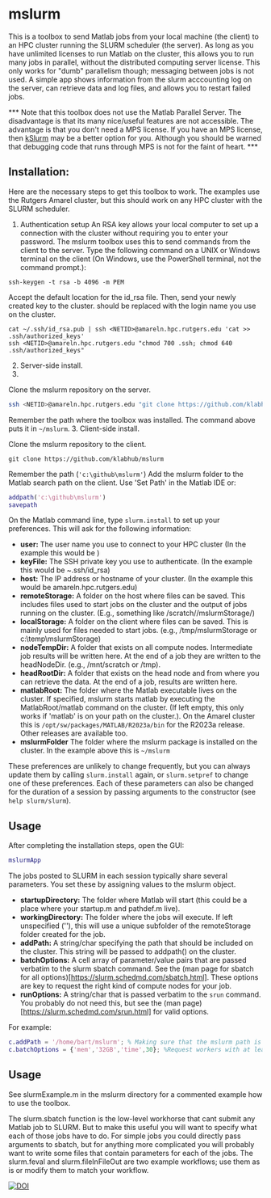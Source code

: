 # mslurm

This is a toolbox to send Matlab jobs from your local machine (the client) to an HPC cluster running the SLURM scheduler (the server). As long as you have unlimited licenses to run Matlab on the cluster, this allows you to run many jobs in parallel, without the distributed computing server license. This only works for "dumb" parallelism though; messaging between jobs is not used. A simple app shows information from the slurm acccounting log on the server, can retrieve data and log files, and allows you to restart failed jobs.


*** Note that this toolbox does not use the Matlab Parallel Server. The disadvantage is that its many nice/useful features are not accessible. The advantage is that you don't need a MPS license. If you have an MPS license, then [kSlurm](https://github.com/klabhub/kSlurm) may be a better option for you. Although you should be warned that debugging code that runs through MPS is not for the faint of heart. ***

## Installation:
Here are the necessary steps to get this toolbox to work. The examples use the Rutgers Amarel cluster, but this should work on any HPC cluster with the SLURM scheduler. 

1. Authentication  setup
An RSA key allows your local computer to set up a connection with the cluster without requiring you to enter your password.  The mslurm toolbox uses this to send commands from the client to the server.
Type the following command on a UNIX or Windows terminal on the client (On Windows, use the PowerShell terminal, not the command prompt.):
```
ssh-keygen -t rsa -b 4096 -m PEM
```
Accept the default location for the id_rsa file. Then, send your newly created key to the cluster. <NETID> should be replaced with the login name you use on the cluster.
 ```
cat ~/.ssh/id_rsa.pub | ssh <NETID>@amareln.hpc.rutgers.edu 'cat >> .ssh/authorized_keys'
ssh <NETID>@amareln.hpc.rutgers.edu "chmod 700 .ssh; chmod 640 .ssh/authorized_keys"
```
2. Server-side install.
3.  
Clone the mslurm repository on  the server.
```bash
ssh <NETID>@amareln.hpc.rutgers.edu "git clone https://github.com/klabhub/mslurm"
```
Remember the path where the toolbox was installed. The command above puts it in  ```~/mslurm```.
3. Client-side install.

Clone the mslurm repository to the client.
```
git clone https://github.com/klabhub/mslurm
```
Remember the path (```'c:\github\mslurm'```)
Add the mslurm folder to the Matlab search path on the client. Use 'Set Path' in the Matlab IDE or:
```matlab
addpath('c:\github\mslurm')
savepath
```

On the Matlab command line, type ```slurm.install``` to set up your preferences. 
This will ask for the following information:
- **user:** The user name you use to connect to your HPC cluster (In the example this would be <NETID>)
- **keyFile:** The SSH private key you use to authenticate.   (In the example this would be ~.ssh/id_rsa)
- **host:** The IP address or hostname of your cluster. (In the example this would be amareln.hpc.rutgers.edu)
- **remoteStorage:** A folder on the host where files can be saved. This includes files used to start jobs on the cluster and the output of jobs running on the cluster. (E.g., something like /scratch/<NETID>/mslurmStorage/)
- **localStorage:** A folder on the client where files can be saved. This is mainly used for files needed to start jobs. (e.g., /tmp/mslurmStorage or c:\temp\mslurmStorage)
- **nodeTempDir:** A folder that exists on all compute nodes. Intermediate job results will be written here. At the end of a job they are written to the headNodeDir. (e.g., /mnt/scratch or /tmp).
- **headRootDir:** A folder that exists on the head node and from where you can retrieve the data. At the end of a job, results are written here.
- **matlabRoot:**  The folder  where the Matlab executable lives on the cluster. If specified, mslurm starts matlab by executing the MatlabRoot/matlab command on the cluster. (If left empty, this only works if 'matlab' is on your path on the cluster.). On the Amarel cluster this is `/opt/sw/packages/MATLAB/R2023a/bin` for the R2023a release. Other releases are available too.
- **mslurmFolder** The folder where the mslurm package is installed on the cluster. In the example above this is `~/mslurm`

These preferences are unlikely to change frequently, but you can always update them by calling ```slurm.install``` again, or ```slurm.setpref``` to change one of these preferences. Each of these parameters can also be changed for the duration of a session by passing arguments to the constructor (see ```help slurm/slurm```).

## Usage
After completing the installation steps, open the GUI:
```matlab
mslurmApp
```



The jobs posted to SLURM in each session typically share several parameters. You set these by assigning values to the mslurm object. 

- **startupDirectory:** The folder where Matlab will start (this could be a place where your startup.m and pathdef.m live).
- **workingDirectory:** The folder where the jobs will execute. If left unspecified (''), this will use a unique subfolder of the remoteStorage folder created for the job.
- **addPath:** A string/char specifying the path that should be included on the cluster. This string will be passed to addpath() on the cluster.
- **batchOptions:** A cell array of parameter/value pairs that are passed verbatim to the slurm sbatch command. See the (man page for sbatch for all options)[https://slurm.schedmd.com/sbatch.html]. These options are key to request the right kind of compute nodes for your job.
- **runOptions:** A string/char that is passed verbatim to the ```srun``` command. You probably do not need this, but see the (man page)[https://slurm.schedmd.com/srun.html] for valid options.

For example:
```matlab
c.addPath = '/home/bart/mslurm'; % Making sure that the mslurm path is accessible on the cluster
c.batchOptions = {'mem','32GB','time',30}; %Request workers with at least 32GB of memory and a wall time of 30 minutes. 
```




## Usage
See slurmExample.m in the mslurm directory for a commented example how to use the toolbox.

The slurm.sbatch function is the low-level workhorse that cant submit any Matlab job to SLURM. But to make this useful you will want to specify what each of those jobs have to do. For simple jobs you could directly pass arguments to sbatch, but for anything more complicated you will probably want to write some files that contain parameters for each of the jobs. The slurm.feval and slurm.fileInFileOut are two example workflows; use them as is or modify them to match your workflow.


[![DOI](https://zenodo.org/badge/93510696.svg)](https://zenodo.org/badge/latestdoi/93510696)

